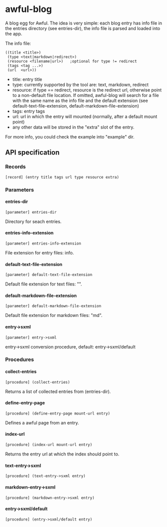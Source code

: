 # awful-blog 

A blog egg for Awful. The idea is very simple: each blog entry has info file in the entries directory (see entries-dir), 
the info file is parsed and loaded into the app. 

The info file:

    ((title <title>)
     (type <text|markdown|redirect>)
     (resource <filename|url>)   ;optional for type != redirect
     (tags <tag ...>)
     (url  <url>))

-  title: entry title
-  type: currently supported by the tool are: text, markdown, redirect
-  resource: if type == redirect, resource is the redirect url,
   otherwise point to a non-default file location. If omitted, awful-blog will
   search for a file with the same name as the info file and the default
   extension (see default-text-file-extension, default-markdown-file-extension)
-  tags: entry tags
-  url: url in which the entry will mounted (normally, after a default mount point)
-  any other data will be stored in the "extra" slot of the entry.

For more info, you could check the example into "example" dir.

## API specification 

### Records 

    [record] (entry title tags url type resource extra)

### Parameters

#### entries-dir 

    [parameter] entries-dir 

Directory for seach entries.

#### entries-info-extension 

    [parameter] entries-info-extension 

File extension for entry files: info.

#### default-text-file-extension 

    [parameter] default-text-file-extension 

Default file extension for text files: "".

#### default-markdown-file-extension 

    [parameter] default-markdown-file-extension

Default file extension for markdown files: "md".
    
####  entry->sxml 

    [parameter] entry->sxml

entry->sxml conversion procedure, default: entry->sxml/default 

### Procedures

#### collect-entries 

    [procedure] (collect-entries)

Returns a list of collected entries from (entries-dir).

#### define-entry-page 

    [procedure] (define-entry-page mount-url entry)

Defines a awful page from an entry. 

#### index-url 

    [procedure] (index-url mount-url entry)

Returns the entry url at which the index should point to.

#### text-entry->sxml 

    [procedure] (text-entry->sxml entry)

#### markdown-entry->sxml 

    [procedure] (markdown-entry->sxml entry)

#### entry->sxml/default 

    [procedure] (entry->sxml/default entry)
    

